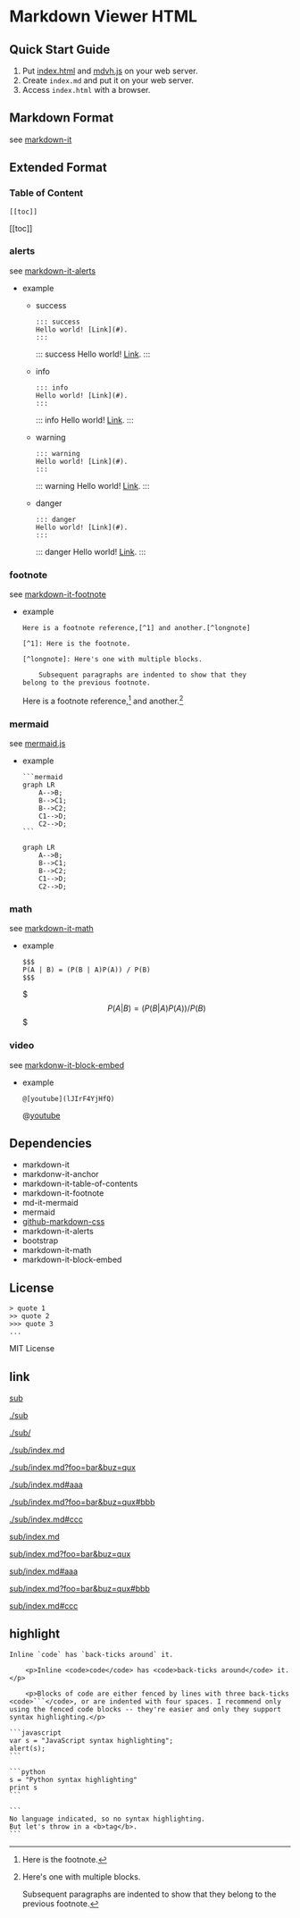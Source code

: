 # Markdown Viewer HTML

## Quick Start Guide

1. Put [index.html](./dist/index.html) and [mdvh.js](./dist/mdvh.js) on your web server.
2. Create `index.md` and put it on your web server.
3. Access `index.html` with a browser.

## Markdown Format

see [markdown-it](https://github.com/markdown-it/markdown-it)

## Extended Format
### Table of Content

```
[[toc]]
```

[[toc]]

### alerts

see [markdown-it-alerts](https://github.com/nunof07/markdown-it-alerts#readme)

- example
  - success
    
    ```
    ::: success
    Hello world! [Link](#).
    :::
    ```
    
    ::: success
    Hello world! [Link](#).
    :::
    
  - info
  
    ```
    ::: info
    Hello world! [Link](#).
    :::
    ```
    
    ::: info
    Hello world! [Link](#).
    :::
    
  - warning
    
    ```
    ::: warning
    Hello world! [Link](#).
    :::
    ```
    
    ::: warning
    Hello world! [Link](#).
    :::
    
  - danger
    
    ```
    ::: danger
    Hello world! [Link](#).
    :::
    ```
    
    ::: danger
    Hello world! [Link](#).
    :::

### footnote

see [markdown-it-footnote](https://github.com/markdown-it/markdown-it-footnote)

- example

  ```
  Here is a footnote reference,[^1] and another.[^longnote]

  [^1]: Here is the footnote.
  
  [^longnote]: Here's one with multiple blocks.
  
      Subsequent paragraphs are indented to show that they
  belong to the previous footnote.
  ```
  
  Here is a footnote reference,[^1] and another.[^longnote]

  [^1]: Here is the footnote.
  
  [^longnote]: Here's one with multiple blocks.
  
      Subsequent paragraphs are indented to show that they
  belong to the previous footnote.

### mermaid

see [mermaid.js](https://mermaid-js.github.io/mermaid/#/)

- example

  ````
  ```mermaid
  graph LR
      A-->B;
      B-->C1;
      B-->C2;
      C1-->D;
      C2-->D;
  ```
  ````
  
  ```mermaid
  graph LR
      A-->B;
      B-->C1;
      B-->C2;
      C1-->D;
      C2-->D;
  ```

### math

see [markdown-it-math](https://github.com/runarberg/markdown-it-math)

- example
  
  ```
  $$$
  P(A | B) = (P(B | A)P(A)) / P(B)
  $$$
  ```
  
  $$$
  P(A | B) = (P(B | A)P(A)) / P(B)
  $$$

### video

see [markdonw-it-block-embed](https://github.com/rotorz/markdown-it-block-embed)

- example
  
  ```
  @[youtube](lJIrF4YjHfQ)
  ```

  @[youtube](lJIrF4YjHfQ)

## Dependencies

- markdown-it
- markdonw-it-anchor
- markdown-it-table-of-contents
- markdown-it-footnote
- md-it-mermaid
- mermaid
- [github-markdown-css](https://github.com/sindresorhus/github-markdown-css)
- markdown-it-alerts
- bootstrap
- markdown-it-math
- markdown-it-block-embed

## License

```
> quote 1
>> quote 2
>>> quote 3
...
```

MIT License

## link

[sub](sub)

[./sub](./sub)

[./sub/](./sub/)

[./sub/index.md](./sub/index.md)

[./sub/index.md?foo=bar&buz=qux](./sub/index.md?foo=bar&buz=qux)

[./sub/index.md#aaa](./sub/index.md#aaa)

[./sub/index.md?foo=bar&buz=qux#bbb](./sub/index.md?foo=bar&buz=qux#bbb)

[./sub/index.md#ccc](./sub/index.md#ccc)

[sub/index.md](sub/index.md)

[sub/index.md?foo=bar&buz=qux](sub/index.md?foo=bar&buz=qux)

[sub/index.md#aaa](sub/index.md#aaa)

[sub/index.md?foo=bar&buz=qux#bbb](sub/index.md?foo=bar&buz=qux#bbb)

[sub/index.md#ccc](sub/index.md#ccc)  

## highlight
<pre lang="no-highlight"><code>Inline `code` has `back-ticks around` it.
</code></pre>

        <p>Inline <code>code</code> has <code>back-ticks around</code> it.</p>

        <p>Blocks of code are either fenced by lines with three back-ticks <code>```</code>, or are indented with four spaces. I recommend only using the fenced code blocks -- they're easier and only they support syntax highlighting.</p>

<pre lang="no-highlight"><code>```javascript
var s = "JavaScript syntax highlighting";
alert(s);
```

```python
s = "Python syntax highlighting"
print s
```

```
No language indicated, so no syntax highlighting.
But let's throw in a &lt;b&gt;tag&lt;/b&gt;.
```
</code></pre>

